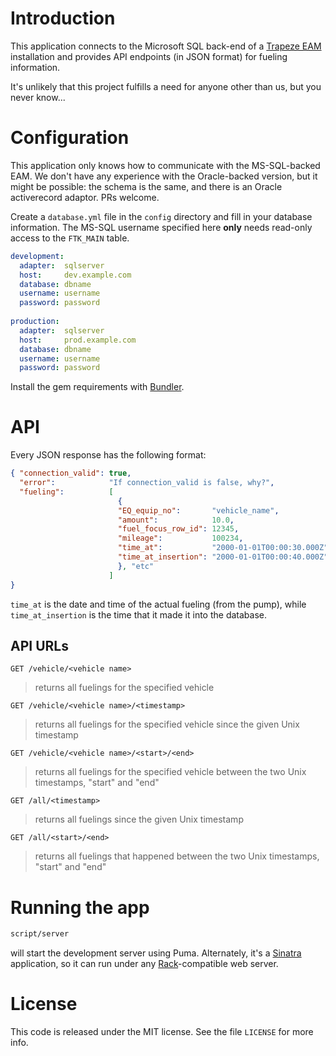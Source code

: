 Introduction
============
This application connects to the Microsoft SQL back-end of a [Trapeze EAM][1]
installation and provides API endpoints (in JSON format) for fueling
information.

It's unlikely that this project fulfills a need for anyone other than us, but
you never know...

Configuration
=============
This application only knows how to communicate with the MS-SQL-backed EAM.
We don't have any experience with the Oracle-backed version, but it might be
possible: the schema is the same, and there is an Oracle activerecord
adaptor. PRs welcome.

Create a `database.yml` file in the `config` directory and fill in your
database information.  The MS-SQL username specified here **only** needs
read-only access to the `FTK_MAIN` table.

```yaml
development:
  adapter:  sqlserver
  host:     dev.example.com
  database: dbname
  username: username
  password: password
  
production:
  adapter:  sqlserver
  host:     prod.example.com
  database: dbname
  username: username
  password: password
```

Install the gem requirements with [Bundler][2].

API
===
Every JSON response has the following format:

```json
{ "connection_valid": true,
  "error":            "If connection_valid is false, why?",
  "fueling":          [
                        {
                        "EQ_equip_no":       "vehicle_name",
                        "amount":            10.0,
                        "fuel_focus_row_id": 12345,
                        "mileage":           100234,
                        "time_at":           "2000-01-01T00:00:30.000Z",
                        "time_at_insertion": "2000-01-01T00:00:40.000Z"
                        }, "etc"
                      ]
}
```

`time_at` is the date and time of the actual fueling (from the pump), while
`time_at_insertion` is the time that it made it into the database.

API URLs
--------
`GET /vehicle/<vehicle name>`
> returns all fuelings for the specified vehicle

`GET /vehicle/<vehicle name>/<timestamp>`
> returns all fuelings for the specified vehicle since the given Unix
> timestamp

`GET /vehicle/<vehicle name>/<start>/<end>`
> returns all fuelings for the specified vehicle between the two Unix
> timestamps, "start" and "end"

`GET /all/<timestamp>`
> returns all fuelings since the given Unix timestamp

`GET /all/<start>/<end>`
> returns all fuelings that happened between the two Unix timestamps, "start"
> and "end"

Running the app
===============
```bash
script/server
```

will start the development server using Puma. Alternately, it's a [Sinatra][3]
application, so it can run under any [Rack][4]-compatible web server.

License
=======
This code is released under the MIT license.  See the file `LICENSE` for more
info.

[1]: http://www.trapezegroup.com/enterprise-asset-management
[2]: http://bundler.io/
[3]: http://www.sinatrarb.com/
[4]: http://rack.github.io/
